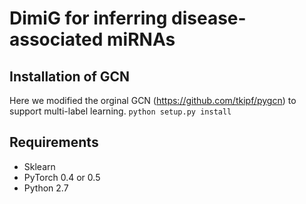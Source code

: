 # DimiG for inferring disease-associated miRNAs

## Installation of GCN
Here we modified the orginal GCN (https://github.com/tkipf/pygcn) to support multi-label learning. 
```python setup.py install```

## Requirements
  * Sklearn
  * PyTorch 0.4 or 0.5
  * Python 2.7

